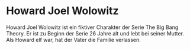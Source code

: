# Howard Joel Wolowitz

Howard Joel Wolowitz ist ein fiktiver Charakter der Serie The Big Bang Theory. Er ist zu Beginn der Serie 26 Jahre alt und lebt bei seiner Mutter. Als Howard elf war, hat der Vater die Familie verlassen.

